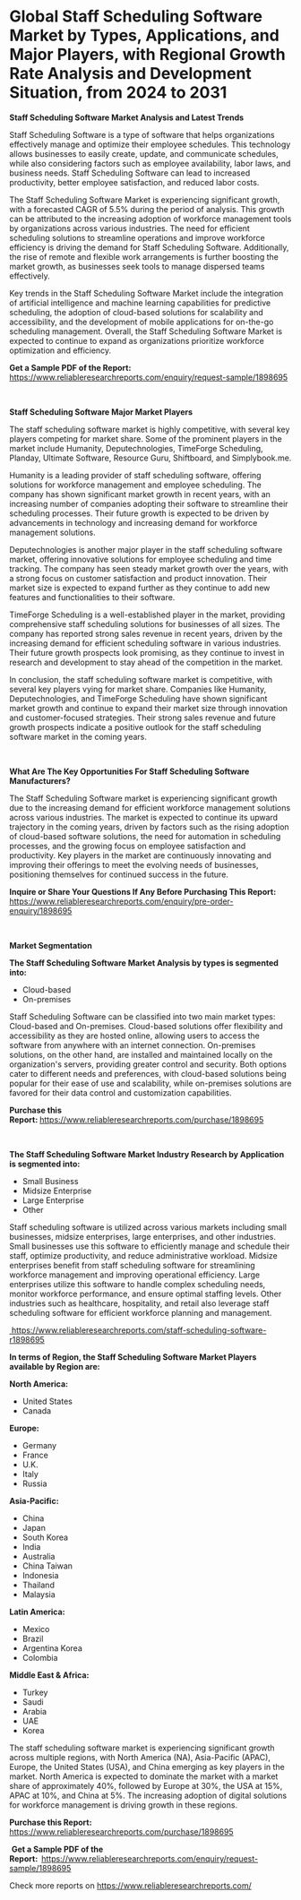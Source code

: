 <p><h1>Global Staff Scheduling Software Market by Types, Applications, and Major Players, with Regional Growth Rate Analysis and Development Situation, from 2024 to 2031</h1></p><p><strong>Staff Scheduling Software Market Analysis and Latest Trends</strong></p>
<p><p>Staff Scheduling Software is a type of software that helps organizations effectively manage and optimize their employee schedules. This technology allows businesses to easily create, update, and communicate schedules, while also considering factors such as employee availability, labor laws, and business needs. Staff Scheduling Software can lead to increased productivity, better employee satisfaction, and reduced labor costs.</p><p>The Staff Scheduling Software Market is experiencing significant growth, with a forecasted CAGR of 5.5% during the period of analysis. This growth can be attributed to the increasing adoption of workforce management tools by organizations across various industries. The need for efficient scheduling solutions to streamline operations and improve workforce efficiency is driving the demand for Staff Scheduling Software. Additionally, the rise of remote and flexible work arrangements is further boosting the market growth, as businesses seek tools to manage dispersed teams effectively.</p><p>Key trends in the Staff Scheduling Software Market include the integration of artificial intelligence and machine learning capabilities for predictive scheduling, the adoption of cloud-based solutions for scalability and accessibility, and the development of mobile applications for on-the-go scheduling management. Overall, the Staff Scheduling Software Market is expected to continue to expand as organizations prioritize workforce optimization and efficiency.</p></p>
<p><strong>Get a Sample PDF of the Report:&nbsp;</strong> <a href="https://www.reliableresearchreports.com/enquiry/request-sample/1898695">https://www.reliableresearchreports.com/enquiry/request-sample/1898695</a></p>
<p>&nbsp;</p>
<p><strong>Staff Scheduling Software Major Market Players</strong></p>
<p><p>The staff scheduling software market is highly competitive, with several key players competing for market share. Some of the prominent players in the market include Humanity, Deputechnologies, TimeForge Scheduling, Planday, Ultimate Software, Resource Guru, Shiftboard, and Simplybook.me.</p><p>Humanity is a leading provider of staff scheduling software, offering solutions for workforce management and employee scheduling. The company has shown significant market growth in recent years, with an increasing number of companies adopting their software to streamline their scheduling processes. Their future growth is expected to be driven by advancements in technology and increasing demand for workforce management solutions.</p><p>Deputechnologies is another major player in the staff scheduling software market, offering innovative solutions for employee scheduling and time tracking. The company has seen steady market growth over the years, with a strong focus on customer satisfaction and product innovation. Their market size is expected to expand further as they continue to add new features and functionalities to their software.</p><p>TimeForge Scheduling is a well-established player in the market, providing comprehensive staff scheduling solutions for businesses of all sizes. The company has reported strong sales revenue in recent years, driven by the increasing demand for efficient scheduling software in various industries. Their future growth prospects look promising, as they continue to invest in research and development to stay ahead of the competition in the market.</p><p>In conclusion, the staff scheduling software market is competitive, with several key players vying for market share. Companies like Humanity, Deputechnologies, and TimeForge Scheduling have shown significant market growth and continue to expand their market size through innovation and customer-focused strategies. Their strong sales revenue and future growth prospects indicate a positive outlook for the staff scheduling software market in the coming years.</p></p>
<p>&nbsp;</p>
<p><strong>What Are The Key Opportunities For Staff Scheduling Software Manufacturers?</strong></p>
<p><p>The Staff Scheduling Software market is experiencing significant growth due to the increasing demand for efficient workforce management solutions across various industries. The market is expected to continue its upward trajectory in the coming years, driven by factors such as the rising adoption of cloud-based software solutions, the need for automation in scheduling processes, and the growing focus on employee satisfaction and productivity. Key players in the market are continuously innovating and improving their offerings to meet the evolving needs of businesses, positioning themselves for continued success in the future.</p></p>
<p><strong>Inquire or Share Your Questions If Any Before Purchasing This Report:</strong> <a href="https://www.reliableresearchreports.com/enquiry/pre-order-enquiry/1898695">https://www.reliableresearchreports.com/enquiry/pre-order-enquiry/1898695</a></p>
<p>&nbsp;</p>
<p><strong>Market Segmentation</strong></p>
<p><strong>The Staff Scheduling Software Market Analysis by types is segmented into:</strong></p>
<p><ul><li>Cloud-based</li><li>On-premises</li></ul></p>
<p><p>Staff Scheduling Software can be classified into two main market types: Cloud-based and On-premises. Cloud-based solutions offer flexibility and accessibility as they are hosted online, allowing users to access the software from anywhere with an internet connection. On-premises solutions, on the other hand, are installed and maintained locally on the organization's servers, providing greater control and security. Both options cater to different needs and preferences, with cloud-based solutions being popular for their ease of use and scalability, while on-premises solutions are favored for their data control and customization capabilities.</p></p>
<p><strong>Purchase this Report:&nbsp;</strong><a href="https://www.reliableresearchreports.com/purchase/1898695">https://www.reliableresearchreports.com/purchase/1898695</a></p>
<p>&nbsp;</p>
<p><strong>The Staff Scheduling Software Market Industry Research by Application is segmented into:</strong></p>
<p><ul><li>Small Business</li><li>Midsize Enterprise</li><li>Large Enterprise</li><li>Other</li></ul></p>
<p><p>Staff scheduling software is utilized across various markets including small businesses, midsize enterprises, large enterprises, and other industries. Small businesses use this software to efficiently manage and schedule their staff, optimize productivity, and reduce administrative workload. Midsize enterprises benefit from staff scheduling software for streamlining workforce management and improving operational efficiency. Large enterprises utilize this software to handle complex scheduling needs, monitor workforce performance, and ensure optimal staffing levels. Other industries such as healthcare, hospitality, and retail also leverage staff scheduling software for efficient workforce planning and management.</p></p>
<p><a href="https://www.reliableresearchreports.com/staff-scheduling-software-r1898695">&nbsp;https://www.reliableresearchreports.com/staff-scheduling-software-r1898695</a></p>
<p><strong>In terms of Region, the Staff Scheduling Software Market Players available by Region are:</strong></p>
<p>
    <p> <strong> North America: </strong>
        <ul>
            <li>United States</li>
            <li>Canada</li>
        </ul>
        </p> 
    <p> <strong> Europe: </strong>
        <ul>
            <li>Germany</li>
            <li>France</li>
            <li>U.K.</li>
            <li>Italy</li>
            <li>Russia</li>
        </ul>
        </p> 
    <p> <strong> Asia-Pacific: </strong>
        <ul>
            <li>China</li>
            <li>Japan</li>
            <li>South Korea</li>
            <li>India</li>
            <li>Australia</li>
            <li>China Taiwan</li>
            <li>Indonesia</li>
            <li>Thailand</li>
            <li>Malaysia</li>
        </ul>
        </p> 
    <p> <strong> Latin America: </strong>
        <ul>
            <li>Mexico</li>
            <li>Brazil</li>
            <li>Argentina Korea</li>
            <li>Colombia</li>
        </ul>
        </p> 
    <p> <strong> Middle East & Africa: </strong>
        <ul>
            <li>Turkey</li>
            <li>Saudi</li>
            <li>Arabia</li>
            <li>UAE</li>
            <li>Korea</li>
        </ul>
    </p>
    </p>
<p><p>The staff scheduling software market is experiencing significant growth across multiple regions, with North America (NA), Asia-Pacific (APAC), Europe, the United States (USA), and China emerging as key players in the market. North America is expected to dominate the market with a market share of approximately 40%, followed by Europe at 30%, the USA at 15%, APAC at 10%, and China at 5%. The increasing adoption of digital solutions for workforce management is driving growth in these regions.</p></p>
<p><strong>Purchase this Report: </strong><a href="https://www.reliableresearchreports.com/purchase/1898695">https://www.reliableresearchreports.com/purchase/1898695</a></p>
<p>&nbsp;<strong>Get a Sample PDF of the Report:&nbsp;&nbsp;</strong><a href="https://www.reliableresearchreports.com/enquiry/request-sample/1898695">https://www.reliableresearchreports.com/enquiry/request-sample/1898695</a></p>
<p><strong></strong></p>
<p>Check more reports on <a href="https://www.reliableresearchreports.com/">https://www.reliableresearchreports.com/</a></p>